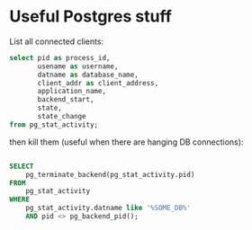 # Useful Postgres stuff

List all connected clients:

```sql
select pid as process_id,
       usename as username,
       datname as database_name,
       client_addr as client_address,
       application_name,
       backend_start,
       state,
       state_change
from pg_stat_activity;

```

then kill them (useful when there are hanging DB connections):

```sql

SELECT
	pg_terminate_backend(pg_stat_activity.pid)
FROM
	pg_stat_activity
WHERE
	pg_stat_activity.datname like '%SOME_DB%'
	AND pid <> pg_backend_pid();

 ```
